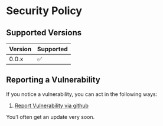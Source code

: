 # Security Policy

## Supported Versions

| Version | Supported          |
| ------- | ------------------ |
| 0.0.x   | :white_check_mark: |

## Reporting a Vulnerability
If you notice a vulnerability, you can act in the following ways:
1. <a href="https://github.com/Yannnyan/CarMusic/issues/new?labels=vulnerability&template=vulnerability-report.md">Report Vulnerability via github</a>

You'l often get an update very soon.

